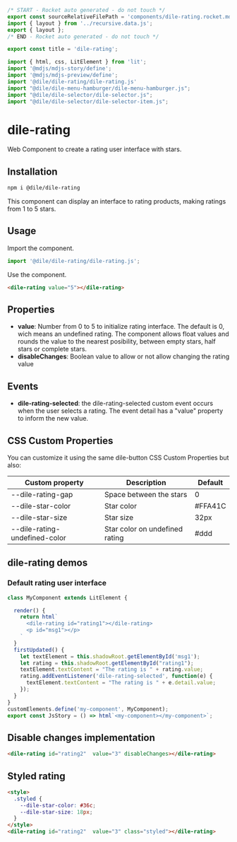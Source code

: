 ```js server
/* START - Rocket auto generated - do not touch */
export const sourceRelativeFilePath = 'components/dile-rating.rocket.md';
import { layout } from '../recursive.data.js';
export { layout };
/* END - Rocket auto generated - do not touch */

export const title = 'dile-rating';
```

```js script
import { html, css, LitElement } from 'lit'; 
import '@mdjs/mdjs-story/define';
import '@mdjs/mdjs-preview/define';
import '@dile/dile-rating/dile-rating.js'
import "@dile/dile-menu-hamburger/dile-menu-hamburger.js";
import "@dile/dile-selector/dile-selector.js";
import "@dile/dile-selector/dile-selector-item.js";
```

# dile-rating

Web Component to create a rating user interface with stars.

## Installation

```bash
npm i @dile/dile-rating
```

This component can display an interface to rating products, making ratings from 1 to 5 stars.

## Usage

Import the component.

```javascript
import '@dile/dile-rating/dile-rating.js';
```

Use the component.

```html
<dile-rating value="5"></dile-rating>
```

## Properties

- **value**: Number from 0 to 5 to initialize rating interface. The default is 0, wich means an undefined rating. The component allows float values and rounds the value to the nearest posibility, between empty stars, half stars or complete stars.
- **disableChanges**: Boolean value to allow or not allow changing the rating value

## Events

- **dile-rating-selected**: the dile-rating-selected custom event occurs when the user selects a rating. The event detail has a "value" property to inform the new value.

## CSS Custom Properties

You can customize it using the same dile-button CSS Custom Properties but also:

Custom property | Description | Default
----------------|-------------|---------
--dile-rating-gap | Space between the stars | 0
--dile-star-color | Star color | #FFA41C
--dile-star-size | Star size | 32px
--dile-rating-undefined-color | Star color on undefined rating | #ddd

## dile-rating demos

### Default rating user interface

```js preview-story
class MyComponent extends LitElement {

  render() {
    return html`
      <dile-rating id="rating1"></dile-rating>
      <p id="msg1"></p>
    `
  }
  firstUpdated() {
    let textElement = this.shadowRoot.getElementById('msg1');
    let rating = this.shadowRoot.getElementById("rating1");
    textElement.textContent = "The rating is " + rating.value;
    rating.addEventListener('dile-rating-selected', function(e) {
      textElement.textContent = "The rating is " + e.detail.value;
    });
  }
}
customElements.define('my-component', MyComponent);
export const JsStory = () => html`<my-component></my-component>`;
```

## Disable changes implementation

```html preview-story
<dile-rating id="rating2"  value="3" disableChanges></dile-rating>
```

## Styled rating

```html preview-story
<style>
  .styled {
    --dile-star-color: #36c;
    --dile-star-size: 18px;
  }
</style>
<dile-rating id="rating2"  value="3" class="styled"></dile-rating>
```